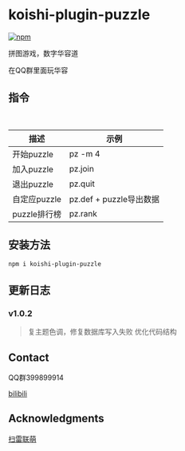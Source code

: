# koishi-plugin-puzzle

[![npm](https://img.shields.io/npm/v/koishi-plugin-puzzle?style=flat-square)](https://www.npmjs.com/package/koishi-plugin-puzzle)

拼图游戏，数字华容道

在QQ群里面玩华容

## 指令
<br>

|描述|示例|
|----|----|
|开始puzzle|pz -m 4|
|加入puzzle|pz.join|
|退出puzzle|pz.quit|
|自定应puzzle|pz.def + puzzle导出数据|
|puzzle排行榜|pz.rank|

## 安装方法

`npm i koishi-plugin-puzzle`


## 更新日志

### v1.0.2
>复主题色调，修复数据库写入失败
优化代码结构


<!-- CONTACT -->
## Contact

QQ群399899914

[bilibili](https://space.bilibili.com/225995995)

<!-- ACKNOWLEDGMENTS -->
## Acknowledgments

[扫雷联萌](https://tapsss.com)